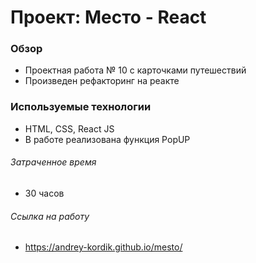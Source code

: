 # Проект: Место - React

### Обзор

* Проектная работа № 10 с карточками путешествий 
* Произведен рефакторинг на реакте
  

### Используемые технологии

* HTML, CSS, React JS
* В работе реализована функция PopUP 

###### Затраченное время 

* 30 часов

###### Ссылка на работу

* https://andrey-kordik.github.io/mesto/


